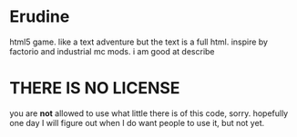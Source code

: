 # Erudine
html5 game. like a text adventure but the text is a full html. inspire by factorio and industrial mc mods. i am good at describe

# THERE IS NO LICENSE
you are **not** allowed to use what little there is of this code, sorry. hopefully one day I will figure out when I do want people to use it, but not yet.
